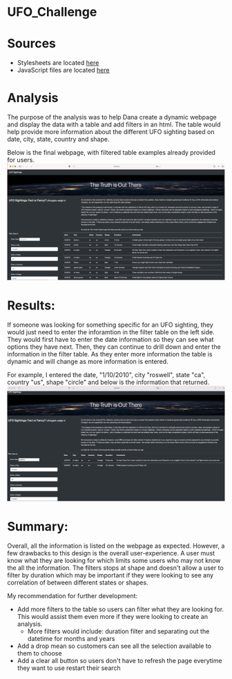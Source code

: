 # UFO_Challenge

# Sources 
* Stylesheets are located [here](https://github.com/icheung487/UFO_Challenge/tree/main/static/css)
* JavaScript files are located [here](https://github.com/icheung487/UFO_Challenge/tree/main/static/js)

# Analysis
The purpose of the analysis was to help Dana create a dynamic webpage and display the data with a table and add filters in an html.  The table would help provide  more information about the different  UFO sighting based on date, city, state, country and shape.

Below is the final webpage, with filtered table examples already provided for users.
![image](https://github.com/icheung487/UFO_Challenge/blob/main/UFO_Unfiltered_image.png)

# Results: 
If someone was looking for something specific for an UFO sighting, they would just need to enter the inforamtion in the filter table on the left side.  They would first have to enter the date information so they can see what options they have next.  Then, they can continue to drill down and enter the information in the filter table.  As they enter more information the table is dynamic and will change as more information is entered.

For example, I entered the date, "1/10/2010", city "roswell", state "ca", country "us", shape "circle" and below is the information that returned. 
![image](https://github.com/icheung487/UFO_Challenge/blob/main/UFO_Filtered_image.png)


# Summary: 
Overall, all the information is listed on the webpage as expected.  However, a few drawbacks to this design is the overall user-experience. A user must know what they are looking for which limits some users who may not know the all the information.  The filters stops at shape and doesn't allow a user to filter by duration which may be important if they were looking to see any correlation of between different states or shapes. 

My recommendation for further development:  
  * Add more filters to the table so users can filter what they are looking for.  This would assist them even more if they were looking to create an analysis.
    * More filters would include: duration filter and separating out the datetime for months and years 
  * Add a drop mean so customers can see all the selection available to them to choose
  * Add a clear all button so users don't have to refresh the page everytime they want to use restart their search




